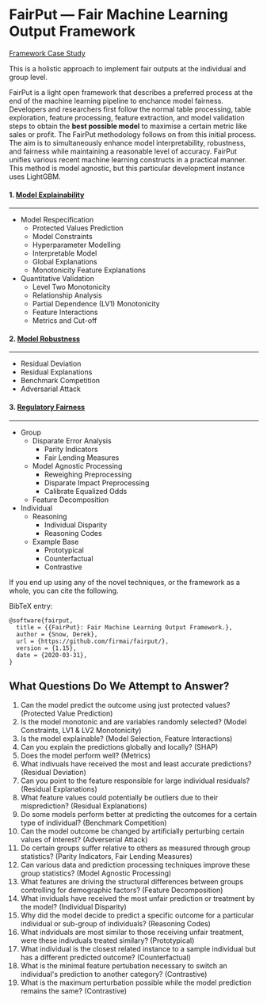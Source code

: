 # FairPut — Fair Machine Learning Output Framework

[Framework Case Study](https://colab.research.google.com/drive/1uxSP5_CuhxjjhcT_iIeL6lsmx1gwO5B6)

This is a holistic approach to implement fair outputs at the individual and group level.

FairPut is a light open framework that describes a preferred process at the end of the machine learning pipeline to enchance model fairness. Developers and researchers first follow the normal table processing, table exploration, feature processing, feature extraction, and model validation steps to obtain the **best possible model** to maximise a certain metric like sales or profit. The FairPut methodology follows on from this initial process. The aim is to simultaneously enhance model interpretability, robustness, and fairness while maintaining a reasonable level of accuracy. FairPut unifies various recent machine learning constructs in a practical manner. This method is model agnostic, but this particular development instance uses LightGBM.

#### **1. [Model Explainability](https://colab.research.google.com/drive/1uxSP5_CuhxjjhcT_iIeL6lsmx1gwO5B6#scrollTo=pXftn6tIdi5f&line=1&uniqifier=1)**
---------------
*	Model Respecification 
       * Protected Values Prediction
       * Model Constraints
       * Hyperparameter Modelling
       * Interpretable Model
       * Global Explanations
       * Monotonicity Feature Explanations
*	Quantitative Validation 
       * Level Two Monotonicity
       * Relationship Analysis
       * Partial Dependence (LV1) Monotonicity
       * Feature Interactions
       * Metrics and Cut-off
#### **2. [Model Robustness](https://colab.research.google.com/drive/1uxSP5_CuhxjjhcT_iIeL6lsmx1gwO5B6#scrollTo=cGreStojd5oc)**
---------------
  *	Residual Deviation
  *	Residual Explanations
  *	Benchmark Competition
  *	Adversarial Attack

#### **3. [Regulatory Fairness](https://colab.research.google.com/drive/1uxSP5_CuhxjjhcT_iIeL6lsmx1gwO5B6#scrollTo=HGLUFEIBbC0s)**
---------------
  *	Group
      *  Disparate Error Analysis
            * Parity Indicators
            * Fair Lending Measures
      *  Model Agnostic Processing
            * Reweighing Preprocessing
            * Disparate Impact Preprocessing
            * Calibrate Equalized Odds
      *  Feature Decomposition
  *	Individual
      *  Reasoning
          * Individual Disparity
          * Reasoning Codes
      *  Example Base
            * Prototypical
            * Counterfactual
            * Contrastive


If you end up using any of the novel techniques, or the framework as a whole, you can cite the following. 

BibTeX entry:

```
@software{fairput,
  title = {{FairPut}: Fair Machine Learning Output Framework.},
  author = {Snow, Derek},
  url = {https://github.com/firmai/fairput/},
  version = {1.15},
  date = {2020-03-31},
}
```

What Questions Do We Attempt to Answer?
------------

1. Can the model predict the outcome using just protected values? (Protected Value Prediction)
1. Is the model monotonic and are variables randomly selected? (Model Constraints, LV1 & LV2 Monotonicity)
1. Is the model explainable? (Model Selection, Feature Interactions)
1. Can you explain the predictions globally and locally? (SHAP)
1. Does the model perform well? (Metrics)
1. What indivuals have received the most and least accurate predictions? (Residual Deviation)
1. Can you point to the feature responsible for large individual residuals? (Residual Explanations)
1. What feature values could potentially be outliers due to their misprediction? (Residual Explanations)
1. Do some models perform better at predicting the outcomes for a certain type of individual? (Benchmark Competition)
1. Can the model outcome be changed by artificially perturbing certain values of interest? (Adverserial Attack)
1. Do certain groups suffer relative to others as measured through group statistics? (Parity Indicators, Fair Lending Measures)
1. Can various data and prediction processing techniques improve these group statistics? (Model Agnostic Processing)
1. What features are driving the structural differences between groups controlling for demographic factors? (Feature Decomposition)
1. What inviduals have received the most unfair prediction or treatment by the model? (Individual Disparity)
1. Why did the model decide to predict a specific outcome for a particular individual or sub-group of individuals? (Reasoning Codes)
1. What indviduals are most similar to those receiving unfair treatment, were these indivduals treated similary? (Prototypical)
1. What individual is the closest related instance to a sample individual but has a different predicted outcome? (Counterfactual)
1. What is the minimal feature pertubation necessary to switch an individual's prediction to another category? (Contrastive)
1. What is the maximum perturbation possible while the model prediction remains the same? (Contrastive)





